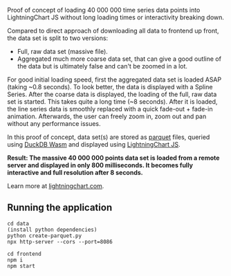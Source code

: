 Proof of concept of loading 40 000 000 time series data points into LightningChart JS without long loading times or interactivity breaking down.

Compared to direct approach of downloading all data to frontend up front, the data set is split to two versions:

- Full, raw data set (massive file).
- Aggregated much more coarse data set, that can give a good outline of the data but is ultimately false and can't be zoomed in a lot.

For good initial loading speed, first the aggregated data set is loaded ASAP (taking ~0.8 seconds).
To look better, the data is displayed with a Spline Series.
After the coarse data is displayed, the loading of the full, raw data set is started.
This takes quite a long time (~8 seconds).
After it is loaded, the line series data is smoothly replaced with a quick fade-out + fade-in animation.
Afterwards, the user can freely zoom in, zoom out and pan without any performance issues.

In this proof of concept, data set(s) are stored as [parquet](https://parquet.apache.org/) files, queried using [DuckDB Wasm](https://duckdb.org/docs/api/wasm/overview.html) and displayed using [LightningChart JS](https://lightningchart.com/js-charts).

**Result: The massive 40 000 000 points data set is loaded from a remote server and displayed in only 800 milliseconds. It becomes fully interactive and full resolution after 8 seconds.**

<!-- Video goes here -->

Learn more at [lightningchart.com](https://lightningchart.com/js-charts).

## Running the application

```
cd data
(install python dependencies)
python create-parquet.py
npx http-server --cors --port=8086
```

```
cd frontend
npm i
npm start
```
